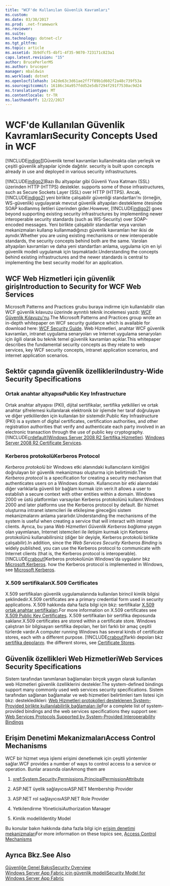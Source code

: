 ```yaml
---
title: "WCF'de Kullanılan Güvenlik Kavramları"
ms.custom: 
ms.date: 03/30/2017
ms.prod: .net-framework
ms.reviewer: 
ms.suite: 
ms.technology: dotnet-clr
ms.tgt_pltfrm: 
ms.topic: article
ms.assetid: 3b9dfcf5-4bf1-4f35-9070-723171c823a1
caps.latest.revision: "15"
author: BrucePerlerMS
ms.author: bruceper
manager: mbaldwin
ms.workload: dotnet
ms.openlocfilehash: 142de63c3d61ae2ff7f89b1d602f2a48c739f53a
ms.sourcegitcommit: 16186c34a957fdd52e5db7294f291f7530ac9d24
ms.translationtype: MT
ms.contentlocale: tr-TR
ms.lasthandoff: 12/22/2017
---
```

# <a name="security-concepts-used-in-wcf"></a><span data-ttu-id="ba341-102">WCF'de Kullanılan Güvenlik Kavramları</span><span class="sxs-lookup"><span data-stu-id="ba341-102">Security Concepts Used in WCF</span></span>
[!INCLUDE[indigo1](../../../../includes/indigo1-md.md)]<span data-ttu-id="ba341-103">Güvenlik temel kavramları kullanılmakta olan yerleşik ve çeşitli güvenlik altyapılar içinde dağıtılır.</span><span class="sxs-lookup"><span data-stu-id="ba341-103"> security is built upon concepts already in use and deployed in various security infrastructures.</span></span>  
  
 [!INCLUDE[indigo2](../../../../includes/indigo2-md.md)]<span data-ttu-id="ba341-104">Bazı Bu altyapılar gibi Güvenli Yuva Katmanı (SSL) üzerinden HTTP (HTTPS) destekler.</span><span class="sxs-lookup"><span data-stu-id="ba341-104"> supports some of those infrastructures, such as Secure Sockets Layer (SSL) over HTTP (HTTPS).</span></span> <span data-ttu-id="ba341-105">Ancak, [!INCLUDE[indigo2](../../../../includes/indigo2-md.md)] yeni birlikte çalışabilir güvenliği standartları'nı (örneğin, WS-güvenlik) uygulayarak mevcut güvenlik altyapıları destekleme ötesinde SOAP kodlanmış iletileri üzerinden gider.</span><span class="sxs-lookup"><span data-stu-id="ba341-105">However, [!INCLUDE[indigo2](../../../../includes/indigo2-md.md)] goes beyond supporting existing security infrastructures by implementing newer interoperable security standards (such as WS-Security) over SOAP-encoded messages.</span></span> <span data-ttu-id="ba341-106">Yeni birlikte çalışabilir standartlar veya varolan mekanizmaları kullanıp kullanmadığınızı güvenlik kavramları her ikisi de aynıdır.</span><span class="sxs-lookup"><span data-stu-id="ba341-106">Whether you are using existing mechanisms or new interoperable standards, the security concepts behind both are the same.</span></span> <span data-ttu-id="ba341-107">Varolan altyapıları kavramları ve daha yeni standartları anlama, uygulama için en iyi güvenlik modeli uygulamak için taşımaktadır.</span><span class="sxs-lookup"><span data-stu-id="ba341-107">Understanding the concepts behind existing infrastructures and the newer standards is central to implementing the best security model for an application.</span></span>  
  
## <a name="introduction-to-security-for-wcf-web-services"></a><span data-ttu-id="ba341-108">WCF Web Hizmetleri için güvenlik giriş</span><span class="sxs-lookup"><span data-stu-id="ba341-108">Introduction to Security for WCF Web Services</span></span>  
 <span data-ttu-id="ba341-109">Microsoft Patterns and Practices grubu buraya indirme için kullanılabilir olan WCF güvenlik kılavuzu üzerinde ayrıntılı teknik incelemesi yazdı: [WCF Güvenlik Kılavuzu'nu](http://go.microsoft.com/fwlink/?LinkId=210210).</span><span class="sxs-lookup"><span data-stu-id="ba341-109">The Microsoft Patterns and Practices group wrote an in-depth whitepaper on WCF security guidance which is available for download here: [WCF Security Guide](http://go.microsoft.com/fwlink/?LinkId=210210).</span></span> <span data-ttu-id="ba341-110">Web Hizmetleri, anahtar WCF güvenlik kavramları, intranet uygulama senaryoları ve Internet uygulama senaryoları için ilgili olarak bu teknik temel güvenlik kavramları açıklar.</span><span class="sxs-lookup"><span data-stu-id="ba341-110">This whitepaper describes the fundamental security concepts as they relate to web services, key WCF security concepts, intranet application scenarios, and internet application scenarios.</span></span>  
  
## <a name="industry-wide-security-specifications"></a><span data-ttu-id="ba341-111">Sektör çapında güvenlik özellikleri</span><span class="sxs-lookup"><span data-stu-id="ba341-111">Industry-Wide Security Specifications</span></span>  
  
### <a name="public-key-infrastructure"></a><span data-ttu-id="ba341-112">Ortak anahtar altyapısı</span><span class="sxs-lookup"><span data-stu-id="ba341-112">Public Key Infrastructure</span></span>  
 <span data-ttu-id="ba341-113">Ortak anahtar altyapısı (PKI), dijital sertifikalar, sertifika yetkilileri ve ortak anahtar şifrelemesi kullanılarak elektronik bir işlemde her taraf doğrulayan ve diğer yetkililerden için kullanılan bir sistemdir.</span><span class="sxs-lookup"><span data-stu-id="ba341-113">Public Key Infrastructure (PKI) is a system of digital certificates, certification authorities, and other registration authorities that verify and authenticate each party involved in an electronic transaction through the use of public key cryptography.</span></span> [!INCLUDE[crdefault](../../../../includes/crdefault-md.md)]<span data-ttu-id="ba341-114">[Windows Server 2008 R2 Sertifika Hizmetleri](http://go.microsoft.com/fwlink/?LinkId=210211).</span><span class="sxs-lookup"><span data-stu-id="ba341-114"> [Windows Server 2008 R2 Certificate Services](http://go.microsoft.com/fwlink/?LinkId=210211).</span></span>  
  
### <a name="kerberos-protocol"></a><span data-ttu-id="ba341-115">Kerberos protokolü</span><span class="sxs-lookup"><span data-stu-id="ba341-115">Kerberos Protocol</span></span>  
 <span data-ttu-id="ba341-116">*Kerberos protokolü* bir Windows etki alanındaki kullanıcıların kimliğini doğrulayan bir güvenlik mekanizması oluşturma için belirtimidir.</span><span class="sxs-lookup"><span data-stu-id="ba341-116">The *Kerberos protocol* is a specification for creating a security mechanism that authenticates users on a Windows domain.</span></span> <span data-ttu-id="ba341-117">Kullanıcının bir etki alanındaki diğer varlıklarla güvenli bir bağlam kurmak izin verir.</span><span class="sxs-lookup"><span data-stu-id="ba341-117">It allows a user to establish a secure context with other entities within a domain.</span></span> <span data-ttu-id="ba341-118">Windows 2000 ve üstü platformları varsayılan Kerberos protokolünü kullanır.</span><span class="sxs-lookup"><span data-stu-id="ba341-118">Windows 2000 and later platforms use the Kerberos protocol by default.</span></span> <span data-ttu-id="ba341-119">Bir hizmet oluşturma intranet istemcileri ile etkileşime gireceğini sistem mekanizmalarını anlama yararlıdır.</span><span class="sxs-lookup"><span data-stu-id="ba341-119">Understanding the mechanisms of the system is useful when creating a service that will interact with intranet clients.</span></span> <span data-ttu-id="ba341-120">Ayrıca, bu yana *Web Hizmetleri Güvenlik Kerberos bağlama* yaygın olan yayımlanan, Internet istemcileri ile iletişim kurmak için Kerberos protokolünü kullanabilirsiniz (diğer bir deyişle, Kerberos protokolü birlikte çalışabilir).</span><span class="sxs-lookup"><span data-stu-id="ba341-120">In addition, since the *Web Services Security Kerberos Binding* is widely published, you can use the Kerberos protocol to communicate with Internet clients (that is, the Kerberos protocol is interoperable).</span></span> [!INCLUDE[crabout](../../../../includes/crabout-md.md)]<span data-ttu-id="ba341-121">Kerberos protokolünün Windows'da uygulanır bkz [Microsoft Kerberos](http://go.microsoft.com/fwlink/?LinkId=210212).</span><span class="sxs-lookup"><span data-stu-id="ba341-121"> how the Kerberos protocol is implemented in Windows, see  [Microsoft Kerberos](http://go.microsoft.com/fwlink/?LinkId=210212).</span></span>  
  
### <a name="x509-certificates"></a><span data-ttu-id="ba341-122">X.509 sertifikaları</span><span class="sxs-lookup"><span data-stu-id="ba341-122">X.509 Certificates</span></span>  
 <span data-ttu-id="ba341-123">X.509 sertifikaları güvenlik uygulamalarında kullanılan birincil kimlik bilgisi şeklindedir.</span><span class="sxs-lookup"><span data-stu-id="ba341-123">X.509 certificates are a primary credential form used in security applications.</span></span> <span data-ttu-id="ba341-124">X.509 hakkında daha fazla bilgi için bkz: sertifikalar [X.509 ortak anahtar sertifikaları](http://go.microsoft.com/fwlink/?LinkId=210213).</span><span class="sxs-lookup"><span data-stu-id="ba341-124">For more information on X.509 certificates see [X.509 Public Key Certificates](http://go.microsoft.com/fwlink/?LinkId=210213).</span></span> <span data-ttu-id="ba341-125">X.509 sertifikaları bir sertifika deposunda saklanır.</span><span class="sxs-lookup"><span data-stu-id="ba341-125">X.509 certificates are stored within a certificate store.</span></span> <span data-ttu-id="ba341-126">Windows çalıştıran bir bilgisayarı sertifika depoları, her biri farklı bir amaç çeşitli türlerde vardır.</span><span class="sxs-lookup"><span data-stu-id="ba341-126">A computer running Windows has several kinds of certificate stores, each with a different purpose.</span></span> [!INCLUDE[crabout](../../../../includes/crabout-md.md)]<span data-ttu-id="ba341-127">farklı depoları bkz [sertifika depolarını](http://go.microsoft.com/fwlink/?LinkID=87787).</span><span class="sxs-lookup"><span data-stu-id="ba341-127"> the different stores, see [Certificate Stores](http://go.microsoft.com/fwlink/?LinkID=87787).</span></span>  
  
## <a name="web-services-security-specifications"></a><span data-ttu-id="ba341-128">Güvenlik özellikleri Web Hizmetleri</span><span class="sxs-lookup"><span data-stu-id="ba341-128">Web Services Security Specifications</span></span>  
 <span data-ttu-id="ba341-129">Sistem tarafından tanımlanan bağlamaları birçok yaygın olarak kullanılan web Hizmetleri güvenlik özelliklerini destekler.</span><span class="sxs-lookup"><span data-stu-id="ba341-129">The system-defined bindings support many commonly used web services security specifications.</span></span> <span data-ttu-id="ba341-130">Sistem tarafından sağlanan bağlamalar ve web hizmetleri belirtimleri tam listesi için bkz: destekledikleri: [Web Hizmetleri protokolleri desteklenen System-Provided birlikte kullanılabilirlik bağlamaları ile](../../../../docs/framework/wcf/feature-details/web-services-protocols-supported-by-system-provided-interoperability-bindings.md)</span><span class="sxs-lookup"><span data-stu-id="ba341-130">For a complete list of system-provided bindings and the web services specifications they support see: [Web Services Protocols Supported by System-Provided Interoperability Bindings](../../../../docs/framework/wcf/feature-details/web-services-protocols-supported-by-system-provided-interoperability-bindings.md)</span></span>  
  
## <a name="access-control-mechanisms"></a><span data-ttu-id="ba341-131">Erişim Denetimi Mekanizmaları</span><span class="sxs-lookup"><span data-stu-id="ba341-131">Access Control Mechanisms</span></span>  
 <span data-ttu-id="ba341-132">WCF bir hizmet veya işlemi erişimi denetlemek için çeşitli yöntemler sağlar.</span><span class="sxs-lookup"><span data-stu-id="ba341-132">WCF provides a number of ways to control access to a service or operation.</span></span> <span data-ttu-id="ba341-133">Bunlar arasında olan</span><span class="sxs-lookup"><span data-stu-id="ba341-133">Among them are</span></span>  
  
1.  <xref:System.Security.Permissions.PrincipalPermissionAttribute>  
  
2.  <span data-ttu-id="ba341-134">ASP.NET üyelik sağlayıcısı</span><span class="sxs-lookup"><span data-stu-id="ba341-134">ASP.NET Membership Provider</span></span>  
  
3.  <span data-ttu-id="ba341-135">ASP.NET rol sağlayıcısı</span><span class="sxs-lookup"><span data-stu-id="ba341-135">ASP.NET Role Provider</span></span>  
  
4.  <span data-ttu-id="ba341-136">Yetkilendirme Yöneticisi</span><span class="sxs-lookup"><span data-stu-id="ba341-136">Authorization Manager</span></span>  
  
5.  <span data-ttu-id="ba341-137">Kimlik modeli</span><span class="sxs-lookup"><span data-stu-id="ba341-137">Identity Model</span></span>  
  
 <span data-ttu-id="ba341-138">Bu konular bakın hakkında daha fazla bilgi için [erişim denetimi mekanizmaları](../../../../docs/framework/wcf/feature-details/access-control-mechanisms.md)</span><span class="sxs-lookup"><span data-stu-id="ba341-138">For more information on these topics see, [Access Control Mechanisms](../../../../docs/framework/wcf/feature-details/access-control-mechanisms.md)</span></span>  
  
## <a name="see-also"></a><span data-ttu-id="ba341-139">Ayrıca Bkz.</span><span class="sxs-lookup"><span data-stu-id="ba341-139">See Also</span></span>  
 [<span data-ttu-id="ba341-140">Güvenliğe Genel Bakış</span><span class="sxs-lookup"><span data-stu-id="ba341-140">Security Overview</span></span>](../../../../docs/framework/wcf/feature-details/security-overview.md)  
 [<span data-ttu-id="ba341-141">Windows Server App Fabric için güvenlik modeli</span><span class="sxs-lookup"><span data-stu-id="ba341-141">Security Model for Windows Server App Fabric</span></span>](http://go.microsoft.com/fwlink/?LinkID=201279&clcid=0x409)

